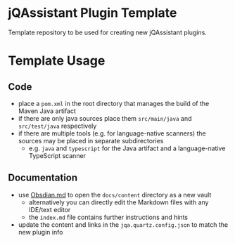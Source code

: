 # jQAssistant Plugin Template
Template repository to be used for creating new jQAssistant plugins.

# Template Usage

## Code
- place a `pom.xml` in the root directory that manages the build of the Maven Java artifact
- if there are only java sources place them `src/main/java` and `src/test/java` respectively
- if there are multiple tools (e.g. for language-native scanners) the sources may be placed in separate subdirectories
  - e.g. `java` and `typescript` for the Java artifact and a language-native TypeScript scanner

## Documentation
- use [Obsdian.md](https://obsidian.md) to open the `docs/content` directory as a new vault
  - alternatively you can directly edit the Markdown files with any IDE/text editor
  - the `index.md` file contains further instructions and hints
- update the content and links in the `jqa.quartz.config.json` to match the new plugin info
